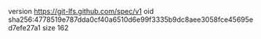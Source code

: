 version https://git-lfs.github.com/spec/v1
oid sha256:4778519e787dda0cf40a6510d6e99f3335b9dc8aee3058fce45695ed7efe27a1
size 162
